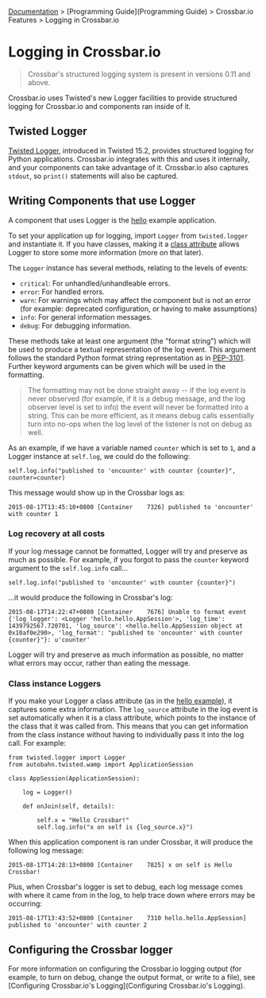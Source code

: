 [Documentation](.) > [Programming Guide](Programming Guide) > Crossbar.io Features > Logging in Crossbar.io

# Logging in Crossbar.io

> Crossbar's structured logging system is present in versions 0.11 and above.

Crossbar.io uses Twisted's new Logger facilities to provide structured logging for Crossbar.io and components ran inside of it.


## Twisted Logger

[Twisted Logger](http://twistedmatrix.com/documents/current/core/howto/logger.html), introduced in Twisted 15.2, provides structured logging for Python applications.
Crossbar.io integrates with this and uses it internally, and your components can take advantage of it.
Crossbar.io also captures ``stdout``, so ``print()`` statements will also be captured.


## Writing Components that use Logger

A component that uses Logger is the [hello](https://github.com/crossbario/crossbarexamples/blob/master/hello/python/hello/hello.py) example application.

To set your application up for logging, import ``Logger`` from ``twisted.logger`` and instantiate it.
If you have classes, making it a [class attribute](http://www.toptal.com/python/python-class-attributes-an-overly-thorough-guide) allows Logger to store some more information (more on that later).

The ``Logger`` instance has several methods, relating to the levels of events:

* ``critical``: For unhandled/unhandleable errors.
* ``error``: For handled errors.
* ``warn``: For warnings which may affect the component but is not an error (for example: deprecated configuration, or having to make assumptions)
* ``info``: For general information messages.
* ``debug``: For debugging information.

These methods take at least one argument (the "format string") which will be used to produce a textual representation of the log event.
This argument follows the standard Python format string representation as in [PEP-3101](https://www.python.org/dev/peps/pep-3101/).
Further keyword arguments can be given which will be used in the formatting.

> The formatting may not be done straight away -- if the log event is never observed (for example, if it is a debug message, and the log observer level is set to info) the event will never be formatted into a string. This can be more efficient, as it means debug calls essentially turn into no-ops when the log level of the listener is not on debug as well.

As an example, if we have a variable named ``counter`` which is set to ``1``, and a Logger instance at ``self.log``, we could do the following:

```
self.log.info("published to 'oncounter' with counter {counter}", counter=counter)
```

This message would show up in the Crossbar logs as:

```
2015-08-17T13:45:10+0800 [Container    7326] published to 'oncounter' with counter 1
```


### Log recovery at all costs

If your log message cannot be formatted, Logger will try and preserve as much as possible.
For example, if you forgot to pass the ``counter`` keyword argument to the ``self.log.info`` call...

```
self.log.info("published to 'oncounter' with counter {counter}")
```

...it would produce the following in Crossbar's log:

```
2015-08-17T14:22:47+0800 [Container    7676] Unable to format event {'log_logger': <Logger 'hello.hello.AppSession'>, 'log_time': 1439792567.720701, 'log_source': <hello.hello.AppSession object at 0x10af0e290>, 'log_format': "published to 'oncounter' with counter {counter}"}: u'counter'
```

Logger will try and preserve as much information as possible, no matter what errors may occur, rather than eating the message.


### Class instance Loggers

If you make your Logger a class attribute (as in the [hello example](https://github.com/crossbario/crossbarexamples/blob/master/hello/python/hello/hello.py)), it captures some extra information.
The ``log_source`` attribute in the log event is set automatically when it is a class attribute, which points to the instance of the class that it was called from.
This means that you can get information from the class instance without having to individually pass it into the log call.
For example:

```
from twisted.logger import Logger
from autobahn.twisted.wamp import ApplicationSession

class AppSession(ApplicationSession):

    log = Logger()

    def onJoin(self, details):

        self.x = "Hello Crossbar!"
        self.log.info("x on self is {log_source.x}")
```

When this application component is ran under Crossbar, it will produce the following log message:

```
2015-08-17T14:28:13+0800 [Container    7825] x on self is Hello Crossbar!
```

Plus, when Crossbar's logger is set to debug, each log message comes with where it came from in the log, to help trace down where errors may be occurring:

```
2015-08-17T13:43:52+0800 [Container    7310 hello.hello.AppSession] published to 'oncounter' with counter 2
```


## Configuring the Crossbar logger

For more information on configuring the Crossbar.io logging output (for example, to turn on debug, change the output format, or write to a file), see [Configuring Crossbar.io's Logging](Configuring Crossbar.io's Logging).
